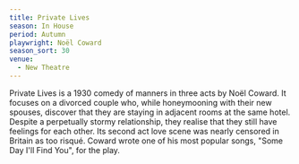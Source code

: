 ```yaml
---
title: Private Lives
season: In House
period: Autumn
playwright: Noël Coward
season_sort: 30
venue:
  - New Theatre
---
```


Private Lives is a 1930 comedy of manners in three acts by Noël Coward. It focuses on a divorced couple who, while honeymooning with their new spouses, discover that they are staying in adjacent rooms at the same hotel. Despite a perpetually stormy relationship, they realise that they still have feelings for each other. Its second act love scene was nearly censored in Britain as too risqué. Coward wrote one of his most popular songs, "Some Day I'll Find You", for the play.